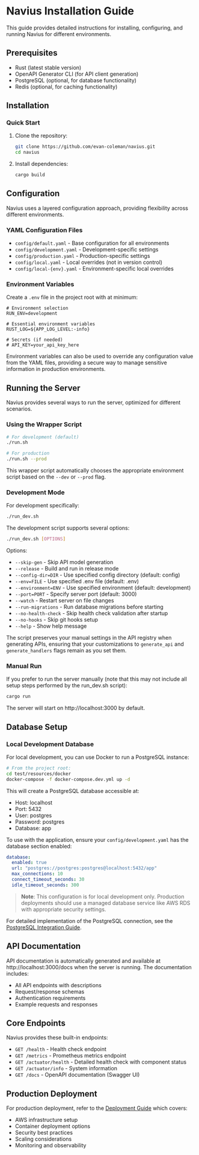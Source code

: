 # Navius Installation Guide

This guide provides detailed instructions for installing, configuring, and running Navius for different environments.

## Prerequisites

- Rust (latest stable version)
- OpenAPI Generator CLI (for API client generation)
- PostgreSQL (optional, for database functionality)
- Redis (optional, for caching functionality)

## Installation

### Quick Start

1. Clone the repository:
   ```bash
   git clone https://github.com/evan-coleman/navius.git
   cd navius
   ```

2. Install dependencies:
   ```bash
   cargo build
   ```

## Configuration

Navius uses a layered configuration approach, providing flexibility across different environments.

### YAML Configuration Files

- `config/default.yaml` - Base configuration for all environments
- `config/development.yaml` - Development-specific settings
- `config/production.yaml` - Production-specific settings
- `config/local.yaml` - Local overrides (not in version control)
- `config/local-{env}.yaml` - Environment-specific local overrides

### Environment Variables

Create a `.env` file in the project root with at minimum:

```
# Environment selection
RUN_ENV=development

# Essential environment variables
RUST_LOG=${APP_LOG_LEVEL:-info}

# Secrets (if needed)
# API_KEY=your_api_key_here
```

Environment variables can also be used to override any configuration value from the YAML files, providing a secure way to manage sensitive information in production environments.

## Running the Server

Navius provides several ways to run the server, optimized for different scenarios.

### Using the Wrapper Script

```bash
# For development (default)
./run.sh

# For production
./run.sh --prod
```

This wrapper script automatically chooses the appropriate environment script based on the `--dev` or `--prod` flag.

### Development Mode

For development specifically:

```bash
./run_dev.sh
```

The development script supports several options:

```bash
./run_dev.sh [OPTIONS]
```

Options:
- `--skip-gen` - Skip API model generation
- `--release` - Build and run in release mode
- `--config-dir=DIR` - Use specified config directory (default: config)
- `--env=FILE` - Use specified .env file (default: .env)
- `--environment=ENV` - Use specified environment (default: development)
- `--port=PORT` - Specify server port (default: 3000)
- `--watch` - Restart server on file changes
- `--run-migrations` - Run database migrations before starting
- `--no-health-check` - Skip health check validation after startup
- `--no-hooks` - Skip git hooks setup
- `--help` - Show help message

The script preserves your manual settings in the API registry when generating APIs, ensuring that your customizations to `generate_api` and `generate_handlers` flags remain as you set them.

### Manual Run

If you prefer to run the server manually (note that this may not include all setup steps performed by the run_dev.sh script):

```bash
cargo run
```

The server will start on http://localhost:3000 by default.

## Database Setup

### Local Development Database

For local development, you can use Docker to run a PostgreSQL instance:

```bash
# From the project root:
cd test/resources/docker
docker-compose -f docker-compose.dev.yml up -d
```

This will create a PostgreSQL database accessible at:
- Host: localhost
- Port: 5432
- User: postgres
- Password: postgres
- Database: app

To use with the application, ensure your `config/development.yaml` has the database section enabled:

```yaml
database:
  enabled: true
  url: "postgres://postgres:postgres@localhost:5432/app"
  max_connections: 10
  connect_timeout_seconds: 30
  idle_timeout_seconds: 300
```

> **Note**: This configuration is for local development only. Production deployments should use a managed database service like AWS RDS with appropriate security settings.

For detailed implementation of the PostgreSQL connection, see the [PostgreSQL Integration Guide](postgresql_integration.md).

## API Documentation

API documentation is automatically generated and available at http://localhost:3000/docs when the server is running. The documentation includes:

- All API endpoints with descriptions
- Request/response schemas
- Authentication requirements
- Example requests and responses

## Core Endpoints

Navius provides these built-in endpoints:

- `GET /health` - Health check endpoint
- `GET /metrics` - Prometheus metrics endpoint
- `GET /actuator/health` - Detailed health check with component status
- `GET /actuator/info` - System information
- `GET /docs` - OpenAPI documentation (Swagger UI)

## Production Deployment

For production deployment, refer to the [Deployment Guide](deployment.md) which covers:

- AWS infrastructure setup
- Container deployment options
- Security best practices
- Scaling considerations
- Monitoring and observability 